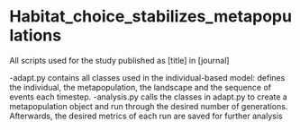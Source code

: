 # Habitat_choice_stabilizes_metapopulations

All scripts used for the study published as [title] in [journal]

-adapt.py contains all classes used in the individual-based model: defines the individual, the metapopulation, the landscape and the sequence of events each timestep. 
-analysis.py calls the classes in adapt.py to create a metapopulation object and run through the desired number of generations. Afterwards, the desired metrics of each run are saved for further analysis
